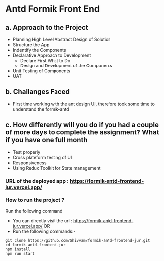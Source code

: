 #  Antd Formik Front End

## a. Approach to the Project

- Planning High Level Abstract Design of Solution
- Structure the App
- Indentify the Components
- Declarative Approach to Development
	- Declare First What to Do
	- Design and Development of the Components
- Unit Testing of Components
- UAT

## b. Challanges Faced

- First time working with the ant design UI, therefore took some time to understand the formik-antd

## c. How differently will you do if you had a couple of more days to complete the assignment? What if you have one full month

- Test properly
- Cross plateform testing of UI
- Responsiveness
- Using Redux Toolkit for State management 


### URL of the deployed app :  https://formik-antd-frontend-jur.vercel.app/


### How to run the project ?

Run the following command

- You can directly visit the url : https://formik-antd-frontend-jur.vercel.app/
OR
- Run the following commands:-

```
git clone https://github.com/Shivvam/formik-antd-frontend-jur.git
cd formik-antd-frontend-jur
npm install
npm run start
```

